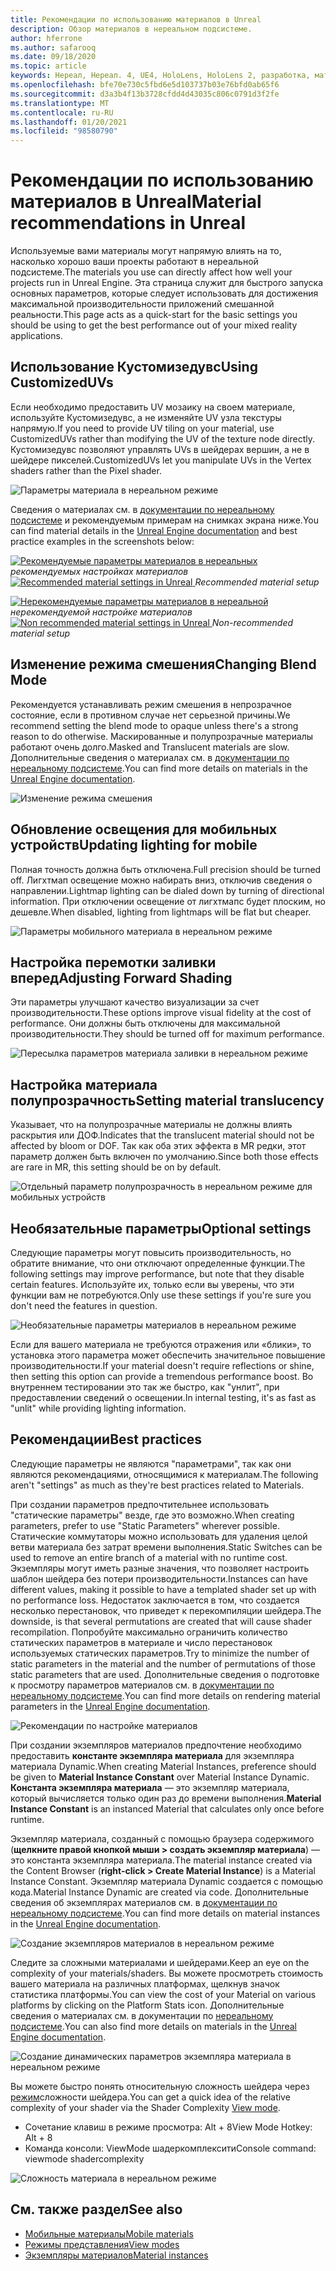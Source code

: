 ```yaml
---
title: Рекомендации по использованию материалов в Unreal
description: Обзор материалов в нереальном подсистеме.
author: hferrone
ms.author: safarooq
ms.date: 09/18/2020
ms.topic: article
keywords: Нереал, Нереал. 4, UE4, HoloLens, HoloLens 2, разработка, материалы, документация, руководства, функции, голограммы, Разработка игр, гарнитура смешанной реальности, гарнитура Windows Mixed Reality, гарнитура виртуальной реальности
ms.openlocfilehash: bfe70e730c5fbd6e5d103737b03e76bfd0ab65f6
ms.sourcegitcommit: d3a3b4f13b3728cfdd4d43035c806c0791d3f2fe
ms.translationtype: MT
ms.contentlocale: ru-RU
ms.lasthandoff: 01/20/2021
ms.locfileid: "98580790"
---
```

# <a name="material-recommendations-in-unreal"></a><span data-ttu-id="1b018-104">Рекомендации по использованию материалов в Unreal</span><span class="sxs-lookup"><span data-stu-id="1b018-104">Material recommendations in Unreal</span></span>

<span data-ttu-id="1b018-105">Используемые вами материалы могут напрямую влиять на то, насколько хорошо ваши проекты работают в нереальной подсистеме.</span><span class="sxs-lookup"><span data-stu-id="1b018-105">The materials you use can directly affect how well your projects run in Unreal Engine.</span></span> <span data-ttu-id="1b018-106">Эта страница служит для быстрого запуска основных параметров, которые следует использовать для достижения максимальной производительности приложений смешанной реальности.</span><span class="sxs-lookup"><span data-stu-id="1b018-106">This page acts as a quick-start for the basic settings you should be using to get the best performance out of your mixed reality applications.</span></span>

## <a name="using-customizeduvs"></a><span data-ttu-id="1b018-107">Использование Кустомизедувс</span><span class="sxs-lookup"><span data-stu-id="1b018-107">Using CustomizedUVs</span></span>

<span data-ttu-id="1b018-108">Если необходимо предоставить UV мозаику на своем материале, используйте Кустомизедувс, а не изменяйте UV узла текстуры напрямую.</span><span class="sxs-lookup"><span data-stu-id="1b018-108">If you need to provide UV tiling on your material, use CustomizedUVs rather than modifying the UV of the texture node directly.</span></span> <span data-ttu-id="1b018-109">Кустомизедувс позволяют управлять UVs в шейдерах вершин, а не в шейдере пикселей.</span><span class="sxs-lookup"><span data-stu-id="1b018-109">CustomizedUVs let you manipulate UVs in the Vertex shaders rather than the Pixel shader.</span></span>

![Параметры материала в нереальном режиме](images/unreal-materials-img-01c.png)

<span data-ttu-id="1b018-111">Сведения о материалах см. в [документации по нереальному подсистеме](https://docs.unrealengine.com/Platforms/Mobile/Materials/index.html) и рекомендуемым примерам на снимках экрана ниже.</span><span class="sxs-lookup"><span data-stu-id="1b018-111">You can find material details in the [Unreal Engine documentation](https://docs.unrealengine.com/Platforms/Mobile/Materials/index.html) and best practice examples in the screenshots below:</span></span>

<span data-ttu-id="1b018-112">[ ![ Рекомендуемые параметры материалов в нереальных ](images/unreal-materials-img-01.png) ](images/unreal-materials-img-01.png#lightbox) 
 *рекомендуемых настройках материалов*</span><span class="sxs-lookup"><span data-stu-id="1b018-112">[ ![Recommended material settings in Unreal](images/unreal-materials-img-01.png) ](images/unreal-materials-img-01.png#lightbox)
*Recommended material setup*</span></span>

<span data-ttu-id="1b018-113">[ ![ Нерекомендуемые параметры материалов в нереальной ](images/unreal-materials-img-01b.png) ](images/unreal-materials-img-01b.png#lightbox) 
 *нерекомендуемой настройке материалов*</span><span class="sxs-lookup"><span data-stu-id="1b018-113">[ ![Non recommended material settings in Unreal](images/unreal-materials-img-01b.png) ](images/unreal-materials-img-01b.png#lightbox)
*Non-recommended material setup*</span></span>

## <a name="changing-blend-mode"></a><span data-ttu-id="1b018-114">Изменение режима смешения</span><span class="sxs-lookup"><span data-stu-id="1b018-114">Changing Blend Mode</span></span>

<span data-ttu-id="1b018-115">Рекомендуется устанавливать режим смешения в непрозрачное состояние, если в противном случае нет серьезной причины.</span><span class="sxs-lookup"><span data-stu-id="1b018-115">We recommend setting the blend mode to opaque unless there's a strong reason to do otherwise.</span></span> <span data-ttu-id="1b018-116">Маскированные и полупрозрачные материалы работают очень долго.</span><span class="sxs-lookup"><span data-stu-id="1b018-116">Masked and Translucent materials are slow.</span></span> <span data-ttu-id="1b018-117">Дополнительные сведения о материалах см. в [документации по нереальному подсистеме](https://docs.unrealengine.com/Platforms/Mobile/Materials/index.html).</span><span class="sxs-lookup"><span data-stu-id="1b018-117">You can find more details on materials in the [Unreal Engine documentation](https://docs.unrealengine.com/Platforms/Mobile/Materials/index.html).</span></span>

![Изменение режима смешения](images/unreal-materials-img-02.jpg)

## <a name="updating-lighting-for-mobile"></a><span data-ttu-id="1b018-119">Обновление освещения для мобильных устройств</span><span class="sxs-lookup"><span data-stu-id="1b018-119">Updating lighting for mobile</span></span>

<span data-ttu-id="1b018-120">Полная точность должна быть отключена.</span><span class="sxs-lookup"><span data-stu-id="1b018-120">Full precision should be turned off.</span></span> <span data-ttu-id="1b018-121">Лигхтмап освещение можно набирать вниз, отключив сведения о направлении.</span><span class="sxs-lookup"><span data-stu-id="1b018-121">Lightmap lighting can be dialed down by turning of directional information.</span></span> <span data-ttu-id="1b018-122">При отключении освещение от лигхтмапс будет плоским, но дешевле.</span><span class="sxs-lookup"><span data-stu-id="1b018-122">When disabled, lighting from lightmaps will be flat but cheaper.</span></span>

![Параметры мобильного материала в нереальном режиме](images/unreal-materials-img-03.jpg)

## <a name="adjusting-forward-shading"></a><span data-ttu-id="1b018-124">Настройка перемотки заливки вперед</span><span class="sxs-lookup"><span data-stu-id="1b018-124">Adjusting Forward Shading</span></span>

<span data-ttu-id="1b018-125">Эти параметры улучшают качество визуализации за счет производительности.</span><span class="sxs-lookup"><span data-stu-id="1b018-125">These options improve visual fidelity at the cost of performance.</span></span> <span data-ttu-id="1b018-126">Они должны быть отключены для максимальной производительности.</span><span class="sxs-lookup"><span data-stu-id="1b018-126">They should be turned off for maximum performance.</span></span>

![Пересылка параметров материала заливки в нереальном режиме](images/unreal-materials-img-04.jpg)

## <a name="setting-material-translucency"></a><span data-ttu-id="1b018-128">Настройка материала полупрозрачность</span><span class="sxs-lookup"><span data-stu-id="1b018-128">Setting material translucency</span></span>

<span data-ttu-id="1b018-129">Указывает, что на полупрозрачные материалы не должны влиять раскрытия или ДОФ.</span><span class="sxs-lookup"><span data-stu-id="1b018-129">Indicates that the translucent material should not be affected by bloom or DOF.</span></span> <span data-ttu-id="1b018-130">Так как оба этих эффекта в MR редки, этот параметр должен быть включен по умолчанию.</span><span class="sxs-lookup"><span data-stu-id="1b018-130">Since both those effects are rare in MR, this setting should be on by default.</span></span>

![Отдельный параметр полупрозрачность в нереальном режиме для мобильных устройств](images/unreal-materials-img-05.jpg)

## <a name="optional-settings"></a><span data-ttu-id="1b018-132">Необязательные параметры</span><span class="sxs-lookup"><span data-stu-id="1b018-132">Optional settings</span></span>

<span data-ttu-id="1b018-133">Следующие параметры могут повысить производительность, но обратите внимание, что они отключают определенные функции.</span><span class="sxs-lookup"><span data-stu-id="1b018-133">The following settings may improve performance, but note that they disable certain features.</span></span> <span data-ttu-id="1b018-134">Используйте их, только если вы уверены, что эти функции вам не потребуются.</span><span class="sxs-lookup"><span data-stu-id="1b018-134">Only use these settings if you're sure you don't need the features in question.</span></span>

![Необязательные параметры материалов в нереальном режиме](images/unreal-materials-img-06.jpg)

<span data-ttu-id="1b018-136">Если для вашего материала не требуются отражения или «блики», то установка этого параметра может обеспечить значительное повышение производительности.</span><span class="sxs-lookup"><span data-stu-id="1b018-136">If your material doesn't require reflections or shine, then setting this option can provide a tremendous performance boost.</span></span> <span data-ttu-id="1b018-137">Во внутреннем тестировании это так же быстро, как "унлит", при предоставлении сведений о освещении.</span><span class="sxs-lookup"><span data-stu-id="1b018-137">In internal testing, it's as fast as "unlit" while providing lighting information.</span></span>

## <a name="best-practices"></a><span data-ttu-id="1b018-138">Рекомендации</span><span class="sxs-lookup"><span data-stu-id="1b018-138">Best practices</span></span>

<span data-ttu-id="1b018-139">Следующие параметры не являются "параметрами", так как они являются рекомендациями, относящимися к материалам.</span><span class="sxs-lookup"><span data-stu-id="1b018-139">The following aren't "settings" as much as they're best practices related to Materials.</span></span>

<span data-ttu-id="1b018-140">При создании параметров предпочтительнее использовать "статические параметры" везде, где это возможно.</span><span class="sxs-lookup"><span data-stu-id="1b018-140">When creating parameters, prefer to use "Static Parameters" wherever possible.</span></span> <span data-ttu-id="1b018-141">Статические коммутаторы можно использовать для удаления целой ветви материала без затрат времени выполнения.</span><span class="sxs-lookup"><span data-stu-id="1b018-141">Static Switches can be used to remove an entire branch of a material with no runtime cost.</span></span> <span data-ttu-id="1b018-142">Экземпляры могут иметь разные значения, что позволяет настроить шаблон шейдера без потери производительности.</span><span class="sxs-lookup"><span data-stu-id="1b018-142">Instances can have different values, making it possible to have a templated shader set up with no performance loss.</span></span> <span data-ttu-id="1b018-143">Недостаток заключается в том, что создается несколько перестановок, что приведет к перекомпиляции шейдера.</span><span class="sxs-lookup"><span data-stu-id="1b018-143">The downside, is that several permutations are created that will cause shader recompilation.</span></span> <span data-ttu-id="1b018-144">Попробуйте максимально ограничить количество статических параметров в материале и число перестановок используемых статических параметров.</span><span class="sxs-lookup"><span data-stu-id="1b018-144">Try to minimize the number of static parameters in the material and the number of permutations of those static parameters that are used.</span></span> <span data-ttu-id="1b018-145">Дополнительные сведения о подготовке к просмотру параметров материалов см. в [документации по нереальному подсистеме](https://docs.unrealengine.com/Engine/Rendering/Materials/ExpressionReference/Parameters/index.html#staticswitchparameter).</span><span class="sxs-lookup"><span data-stu-id="1b018-145">You can find more details on rendering material parameters in the [Unreal Engine documentation](https://docs.unrealengine.com/Engine/Rendering/Materials/ExpressionReference/Parameters/index.html#staticswitchparameter).</span></span>

![Рекомендации по настройке материалов](images/unreal-materials-img-07.jpg)

<span data-ttu-id="1b018-147">При создании экземпляров материалов предпочтение необходимо предоставить **константе экземпляра материала** для экземпляра материала Dynamic.</span><span class="sxs-lookup"><span data-stu-id="1b018-147">When creating Material Instances, preference should be given to **Material Instance Constant** over Material Instance Dynamic.</span></span> <span data-ttu-id="1b018-148">**Константа экземпляра материала** — это экземпляр материала, который вычисляется только один раз до времени выполнения.</span><span class="sxs-lookup"><span data-stu-id="1b018-148">**Material Instance Constant** is an instanced Material that calculates only once before runtime.</span></span>

<span data-ttu-id="1b018-149">Экземпляр материала, созданный с помощью браузера содержимого (**щелкните правой кнопкой мыши > создать экземпляр материала**) — это константа экземпляра материала.</span><span class="sxs-lookup"><span data-stu-id="1b018-149">The material instance created via the Content Browser (**right-click > Create Material Instance**) is a Material Instance Constant.</span></span> <span data-ttu-id="1b018-150">Экземпляр материала Dynamic создается с помощью кода.</span><span class="sxs-lookup"><span data-stu-id="1b018-150">Material Instance Dynamic are created via code.</span></span> <span data-ttu-id="1b018-151">Дополнительные сведения об экземплярах материалов см. в [документации по нереальному подсистеме](https://docs.unrealengine.com/Engine/Rendering/Materials/MaterialInstances/index.html).</span><span class="sxs-lookup"><span data-stu-id="1b018-151">You can find more details on material instances in the [Unreal Engine documentation](https://docs.unrealengine.com/Engine/Rendering/Materials/MaterialInstances/index.html).</span></span>

![Создание экземпляров материалов в нереальном режиме](images/unreal-materials-img-08.png)

<span data-ttu-id="1b018-153">Следите за сложными материалами и шейдерами.</span><span class="sxs-lookup"><span data-stu-id="1b018-153">Keep an eye on the complexity of your materials/shaders.</span></span> <span data-ttu-id="1b018-154">Вы можете просмотреть стоимость вашего материала на различных платформах, щелкнув значок статистика платформы.</span><span class="sxs-lookup"><span data-stu-id="1b018-154">You can view the cost of your Material on various platforms by clicking on the Platform Stats icon.</span></span> <span data-ttu-id="1b018-155">Дополнительные сведения о материалах см. в документации по [нереальному подсистеме](https://docs.unrealengine.com/Platforms/Mobile/Materials/index.html).</span><span class="sxs-lookup"><span data-stu-id="1b018-155">You can also find more details on materials in the [Unreal Engine documentation](https://docs.unrealengine.com/Platforms/Mobile/Materials/index.html).</span></span>

![Создание динамических параметров экземпляра материала в нереальном режиме](images/unreal-materials-img-09.png)

<span data-ttu-id="1b018-157">Вы можете быстро понять относительную сложность шейдера через [режим](https://docs.unrealengine.com/Engine/UI/LevelEditor/Viewports/ViewModes/index.html)сложности шейдера.</span><span class="sxs-lookup"><span data-stu-id="1b018-157">You can get a quick idea of the relative complexity of your shader via the Shader Complexity [View mode](https://docs.unrealengine.com/Engine/UI/LevelEditor/Viewports/ViewModes/index.html).</span></span>

* <span data-ttu-id="1b018-158">Сочетание клавиш в режиме просмотра: Alt + 8</span><span class="sxs-lookup"><span data-stu-id="1b018-158">View Mode Hotkey: Alt + 8</span></span>
* <span data-ttu-id="1b018-159">Команда консоли: ViewMode шадеркомплексити</span><span class="sxs-lookup"><span data-stu-id="1b018-159">Console command: viewmode shadercomplexity</span></span>

![Сложность материала в нереальном режиме](images/unreal-materials-img-10.png)

## <a name="see-also"></a><span data-ttu-id="1b018-161">См. также раздел</span><span class="sxs-lookup"><span data-stu-id="1b018-161">See also</span></span>
* [<span data-ttu-id="1b018-162">Мобильные материалы</span><span class="sxs-lookup"><span data-stu-id="1b018-162">Mobile materials</span></span>](https://docs.unrealengine.com/Platforms/Mobile/Materials/index.html)
* [<span data-ttu-id="1b018-163">Режимы представления</span><span class="sxs-lookup"><span data-stu-id="1b018-163">View modes</span></span>](https://docs.unrealengine.com/Engine/UI/LevelEditor/Viewports/ViewModes/index.html)
* [<span data-ttu-id="1b018-164">Экземпляры материалов</span><span class="sxs-lookup"><span data-stu-id="1b018-164">Material instances</span></span>](https://docs.unrealengine.com/Engine/Rendering/Materials/MaterialInstances/index.html)
